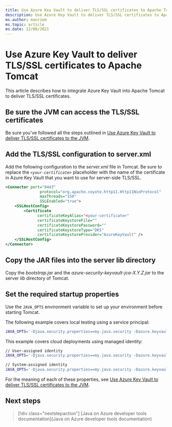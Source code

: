 ```yaml
---
title: Use Azure Key Vault to deliver TLS/SSL certificates to Apache Tomcat
description: Use Azure Key Vault to deliver TLS/SSL certificates to Apache Tomcat
ms.author: manriem
ms.topic: article
ms.date: 12/09/2021
---
```


# Use Azure Key Vault to deliver TLS/SSL certificates to Apache Tomcat

This article describes how to integrate Azure Key Vault into Apache Tomcat to deliver TLS/SSL certificates.

## Be sure the JVM can access the TLS/SSL certificates

Be sure you've followed all the steps outlined in [Use Azure Key Vault to deliver TLS/SSL certificates to the JVM](java-azure-keyvault-ssl-integration-jvm.md).

## Add the TLS/SSL configuration to server.xml

Add the following configuration to the *server.xml* file in Tomcat. Be sure to replace the *`<your-certificate>`* placeholder with the name of the certificate in Azure Key Vault that you want to use for server-side TLS/SSL.

```xml
<Connector port="8443"
               protocol="org.apache.coyote.http11.Http11NioProtocol"
               maxThreads="150"
               SSLEnabled="true">
    <SSLHostConfig>
        <Certificate
              certificateKeyAlias="<your-certificate>"
              certificateKeystoreFile=""
              certificateKeystorePassword=""
              certificateKeystoreType="DKS"
              certificateKeystoreProvider="AzureKeyVault" />
    </SSLHostConfig>
</Connector>
```

## Copy the JAR files into the server lib directory

Copy the *bootstrap.jar* and the *azure-security-keyvault-jca-X.Y.Z.jar* to the server *lib* directory of Tomcat.

## Set the required startup properties

Use the `JAVA_OPTS` environment variable to set up your environment before starting Tomcat.

The following example covers local testing using a service principal:

```bash
JAVA_OPTS='-Djava.security.properties==my.java.security -Dazure.keyvault.uri=xxx -Dazure.keyvault.client-id=xxx -Dazure.keyvault.client-secret=xxx -Dazure.keyvault.tenant-id=xxx'
```

This example covers cloud deployments using managed identity:

```bash
// User-assigned identity
JAVA_OPTS='-Djava.security.properties==my.java.security -Dazure.keyvault.uri=xxx -Dazure.keyvault.managed-identity=<your-managed-identity>'

// System-assigned identity
JAVA_OPTS='-Djava.security.properties==my.java.security -Dazure.keyvault.uri=xxx'
```

For the meaning of each of these properties, see [Use Azure Key Vault to deliver TLS/SSL certificates to the JVM](/azure/developer/java/fundamentals/java-azure-keyvault-ssl-integration-jvm#how-to-run-your-application).

## Next steps

> [!div class="nextstepaction"]
> [Java on Azure developer tools documentation](Java on Azure developer tools documentation)
